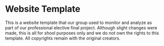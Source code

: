 # Website Template
This is a website template that our group used to monitor and analyze as part of our professional elective final project. Although slight changes were made, this is all for shool purposes only and we do not own the rights to this template. All copyrights remain with the original creators.
